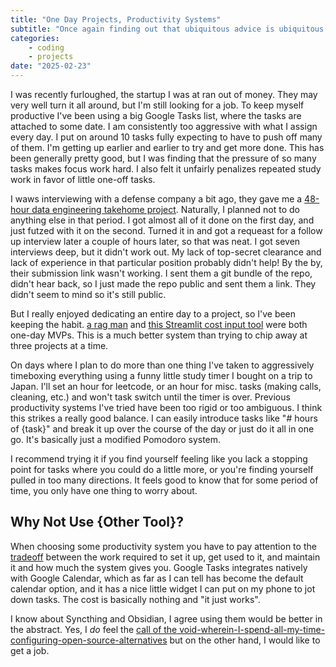 ```yaml
---
title: "One Day Projects, Productivity Systems"
subtitle: "Once again finding out that ubiquitous advice is ubiquitous because it's true."
categories:
    - coding
    - projects
date: "2025-02-23"
---
```

I was recently furloughed, the startup I was at ran out of money. They may very well turn it all around, but I'm still looking for a job. To keep myself productive I've been using a big Google Tasks list, where the tasks are attached to some date. I am consistently too aggressive with what I assign every day. I put on around 10 tasks fully expecting to have to push off many of them. I'm getting up earlier and earlier to try and get more done. This has been generally pretty good, but I was finding that the pressure of so many tasks makes focus work hard. I also felt it unfairly penalizes repeated study work in favor of little one-off tasks.

I waws interviewing with a defense company a bit ago, they gave me a [48-hour data engineering takehome project](https://github.com/bongovanfifi/tor-exit-nodes). Naturally, I planned not to do anything else in that period. I got almost all of it done on the first day, and just futzed with it on the second. Turned it in and got a requeast for a follow up interview later a couple of hours later, so that was neat. I got seven interviews deep, but it didn't work out. My lack of top-secret clearance and lack of experience in that particular position probably didn't help! By the by, their submission link wasn't working. I sent them a git bundle of the repo, didn't hear back, so I just made the repo public and sent them a link. They didn't seem to mind so it's still public. 

But I really enjoyed dedicating an entire day to a project, so I've been keeping the habit. [a rag man](https://github.com/bongovanfifi/input_costs) and [this Streamlit cost input tool](https://github.com/bongovanfifi/input_costs) were both one-day MVPs. This is a much better system than trying to chip away at three projects at a time. 

On days where I plan to do more than one thing I've taken to aggressively timeboxing everything using a funny little study timer I bought on a trip to Japan. I'll set an hour for leetcode, or an hour for misc. tasks (making calls, cleaning, etc.) and won't task switch until the timer is over. Previous productivity systems I've tried have been too rigid or too ambiguous. I think this strikes a really good balance. I can easily introduce tasks like "# hours of {task}" and break it up over the course of the day or just do it all in one go. It's basically just a modified Pomodoro system.

I recommend trying it if you find yourself feeling like you lack a stopping point for tasks where you could do a little more, or you're finding yourself pulled in too many directions. It feels good to know that for some period of time, you only have one thing to worry about.

## Why Not Use {Other Tool}?

When choosing some productivity system you have to pay attention to the [tradeoff](https://xkcd.com/1319/) between the work required to set it up, get used to it, and maintain it and how much the system gives you. Google Tasks integrates natively with Google Calendar, which as far as I can tell has become the default calendar option, and it has a nice little widget I can put on my phone to jot down tasks. The cost is basically nothing and "it just works".

I know about Syncthing and Obsidian, I agree using them would be better in the abstract. Yes, I *do* feel the [call of the void-wherein-I-spend-all-my-time-configuring-open-source-alternatives](https://youtu.be/Et5PPMYuOc8?si=ZTwWJiYhBl_cN0Ft) but on the other hand, I would like to get a job.